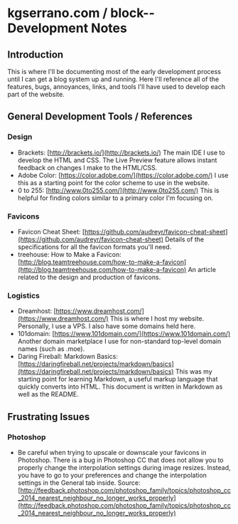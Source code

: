 kgserrano.com / block-- Development Notes
==================================

Introduction
------------
This is where I'll be documenting most of the early development process until I can get a blog system up and running. Here I'll reference all of the features, bugs, annoyances, links, and tools I'll have used to develop each part of the website.


General Development Tools / References
------

### Design

* Brackets: [http://brackets.io/](http://brackets.io/)
The main IDE I use to develop the HTML and CSS. The Live Preview feature allows instant feedback on changes I make to the HTML/CSS.
* Adobe Color: [https://color.adobe.com/](https://color.adobe.com/)
I use this as a starting point for the color scheme to use in the website.
* 0 to 255: [http://www.0to255.com/](http://www.0to255.com/)
This is helpful for finding colors similar to a primary color I'm focusing on.

### Favicons
* Favicon Cheat Sheet: [https://github.com/audreyr/favicon-cheat-sheet](https://github.com/audreyr/favicon-cheat-sheet)
Details of the specifications for all the favicon formats you'll need.
* treehouse: How to Make a Favicon: [http://blog.teamtreehouse.com/how-to-make-a-favicon](http://blog.teamtreehouse.com/how-to-make-a-favicon)
An article related to the design and production of favicons.

### Logistics

* Dreamhost: [https://www.dreamhost.com/](https://www.dreamhost.com/)
This is where I host my website. Personally, I use a VPS. I also have some domains held here.
* 101domain: [https://www.101domain.com/](https://www.101domain.com/)
Another domain marketplace I use for non-standard top-level domain names (such as .moe).
* Daring Fireball: Markdown Basics: [https://daringfireball.net/projects/markdown/basics](https://daringfireball.net/projects/markdown/basics)
This was my starting point for learning Markdown, a useful markup language that quickly converts into HTML. This document is written in Markdown as well as the README.

Frustrating Issues
-------

### Photoshop
* Be careful when trying to upscale or downscale your favicons in Photoshop. There is a bug in Photoshop CC that does not allow you to properly change the interpolation settings during image resizes. Instead, you have to go to your preferences and change the interpolation settings in the General tab inside. 
Source: [http://feedback.photoshop.com/photoshop_family/topics/photoshop_cc_2014_nearest_neighbour_no_longer_works_properly](http://feedback.photoshop.com/photoshop_family/topics/photoshop_cc_2014_nearest_neighbour_no_longer_works_properly)



